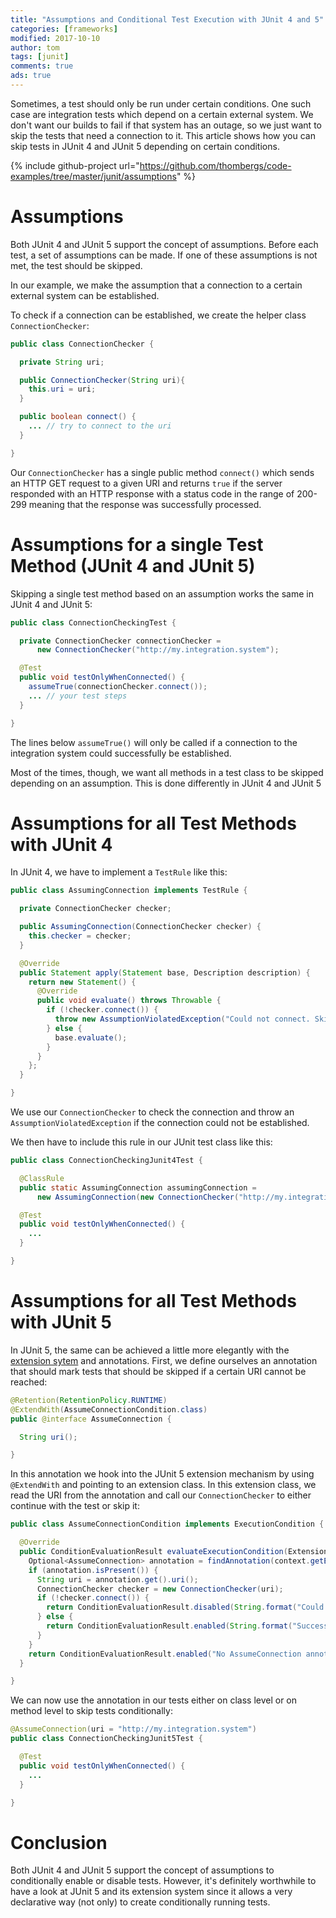 ```yaml
---
title: "Assumptions and Conditional Test Execution with JUnit 4 and 5"
categories: [frameworks]
modified: 2017-10-10
author: tom
tags: [junit]
comments: true
ads: true
---
```


Sometimes, a test should only be run under certain conditions. One such case
are integration tests which depend on a certain external system. We don't want
our builds to fail if that system has an outage, so we just want to skip 
the tests that need a connection to it. This article shows how
you can skip tests in JUnit 4 and JUnit 5 depending on certain conditions.

{% include github-project url="https://github.com/thombergs/code-examples/tree/master/junit/assumptions" %}

# Assumptions
Both JUnit 4 and JUnit 5 support the concept of assumptions. Before each test,
a set of assumptions can be made. If one of these assumptions is not met,
the test should be skipped.  

In our example, we make the assumption that a connection to a certain external
system can be established.

To check if a connection can be established, we create the helper class
`ConnectionChecker`:

```java
public class ConnectionChecker {

  private String uri;

  public ConnectionChecker(String uri){
    this.uri = uri;
  }

  public boolean connect() {
    ... // try to connect to the uri 
  }

}
```

Our `ConnectionChecker` has a single public method `connect()` which
sends an HTTP GET request to a given URI and returns `true` if the server responded
with an HTTP response with a status code in the range of 200-299 meaning that
the response was successfully processed. 
 
# Assumptions for a single Test Method (JUnit 4 and JUnit 5)

Skipping a single test method based on an assumption works the same in JUnit 4
and JUnit 5:

```java
public class ConnectionCheckingTest {

  private ConnectionChecker connectionChecker = 
      new ConnectionChecker("http://my.integration.system");

  @Test
  public void testOnlyWhenConnected() {
    assumeTrue(connectionChecker.connect());
    ... // your test steps
  }

}
``` 

The lines below `assumeTrue()` will only be called if a connection to the integration
system could successfully be established.

Most of the times, though, we want all methods in a test class to be skipped
depending on an assumption. This is done differently in JUnit 4 and JUnit 5

# Assumptions for all Test Methods with JUnit 4

In JUnit 4, we have to implement a `TestRule` like this:

```java
public class AssumingConnection implements TestRule {

  private ConnectionChecker checker;

  public AssumingConnection(ConnectionChecker checker) {
    this.checker = checker;
  }

  @Override
  public Statement apply(Statement base, Description description) {
    return new Statement() {
      @Override
      public void evaluate() throws Throwable {
        if (!checker.connect()) {
          throw new AssumptionViolatedException("Could not connect. Skipping test!");
        } else {
          base.evaluate();
        }
      }
    };
  }

}
```
We use our `ConnectionChecker` to check the connection and throw an 
`AssumptionViolatedException` if the connection could not be established.

We then have to include this rule in our JUnit test class like this:

```java
public class ConnectionCheckingJunit4Test {

  @ClassRule
  public static AssumingConnection assumingConnection = 
      new AssumingConnection(new ConnectionChecker("http://my.integration.system"));

  @Test
  public void testOnlyWhenConnected() {
    ...
  }

}
```

# Assumptions for all Test Methods with JUnit 5

In JUnit 5, the same can be achieved a little more elegantly with the [extension sytem](http://junit.org/junit5/docs/current/user-guide/#extensions-registration)
and annotations. First, we define ourselves an annotation that should mark tests
that should be skipped if a certain URI cannot be reached:

```java
@Retention(RetentionPolicy.RUNTIME)
@ExtendWith(AssumeConnectionCondition.class)
public @interface AssumeConnection {

  String uri();

}
```

In this annotation we hook into the JUnit 5 extension mechanism by using `@ExtendWith`
and pointing to an extension class. In this extension class, we read the
URI from the annotation and call our `ConnectionChecker` to either continue
with the test or skip it:

```java
public class AssumeConnectionCondition implements ExecutionCondition {

  @Override
  public ConditionEvaluationResult evaluateExecutionCondition(ExtensionContext context) {
    Optional<AssumeConnection> annotation = findAnnotation(context.getElement(), AssumeConnection.class);
    if (annotation.isPresent()) {
      String uri = annotation.get().uri();
      ConnectionChecker checker = new ConnectionChecker(uri);
      if (!checker.connect()) {
        return ConditionEvaluationResult.disabled(String.format("Could not connect to '%s'. Skipping test!", uri));
      } else {
        return ConditionEvaluationResult.enabled(String.format("Successfully connected to '%s'. Continuing test!", uri));
      }
    }
    return ConditionEvaluationResult.enabled("No AssumeConnection annotation found. Continuing test.");
  }

}
```

We can now use the annotation in our tests either on class level or on method
level to skip tests conditionally:

```java
@AssumeConnection(uri = "http://my.integration.system")
public class ConnectionCheckingJunit5Test {

  @Test
  public void testOnlyWhenConnected() {
    ...
  }

}
```

# Conclusion
Both JUnit 4 and JUnit 5 support the concept of assumptions to conditionally 
enable or disable tests. However, it's definitely worthwhile to have a look at JUnit 5 and its
extension system since it allows a very declarative way (not only) to create
conditionally running tests. 



